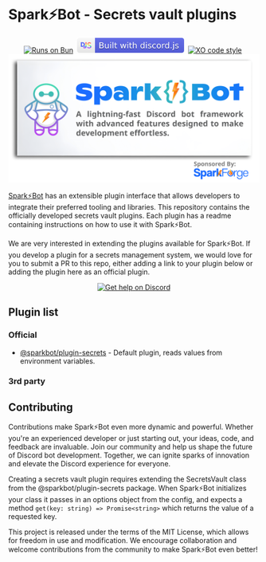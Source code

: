 # Spark⚡️Bot - Secrets vault plugins

<div align="center">
    <a href="https://bun.sh"><img alt="Runs on Bun" src="https://img.shields.io/badge/Runs%20on%20Bun-%23E37AB4?style=flat&logo=bun&logoColor=%23F9F1E1&logoSize=auto&labelColor=%232F2F2F" height=30></a>&nbsp;
    <a href="https://discord.js.org"><img alt=" Built with discord.js" src="https://github.com/SparkBotDev/.github/raw/main/assets/images/discordjs-badge.svg" height=30></a>&nbsp;
    <a href="https://github.com/xojs/xo"><img alt="XO code style" src="https://shields.io/badge/code_style-5ed9c7?logo=xo&labelColor=gray" height=30></a>&nbsp;
</div>
<div align="center">
    <img src="https://github.com/SparkBotDev/.github/raw/main/assets/images/readme-banner.png" alt="">
</div>

[Spark⚡️Bot](https://github.com/SparkBotDev/SparkBot) has an extensible plugin interface that allows developers to integrate their preferred tooling and libraries. This repository contains the officially developed secrets vault plugins. Each plugin has a readme containing instructions on how to use it with Spark⚡️Bot.

We are very interested in extending the plugins available for Spark⚡️Bot. If you develop a plugin for a secrets management system, we would love for you to submit a PR to this repo, either adding a link to your plugin below or adding the plugin here as an official plugin.

<div align="center">
    <a href="https://discord.gg/J3FYK8VmrA"><img alt="Get help on Discord" src="https://img.shields.io/discord/1250847505566929037?logo=discord&logoColor=white&label=Get%20Help&labelColor=%235761E1&color=%2350545B" height=30></a>
</div>

## Plugin list

### Official

- [@sparkbot/plugin-secrets](./packages/base/#readme) - Default plugin, reads values from environment variables.

### 3rd party

## Contributing

Contributions make Spark⚡️Bot even more dynamic and powerful. Whether you're an experienced developer or just starting out, your ideas, code, and feedback are invaluable. Join our community and help us shape the future of Discord bot development. Together, we can ignite sparks of innovation and elevate the Discord experience for everyone.

Creating a secrets vault plugin requires extending the SecretsVault class from the @sparkbot/plugin-secrets package. When Spark⚡️Bot initializes your class it passes in an options object from the config, and expects a method `get(key: string) => Promise<string>` which returns the value of a requested key.

This project is released under the terms of the MIT License, which allows for freedom in use and modification. We encourage collaboration and welcome contributions from the community to make Spark⚡️Bot even better!
